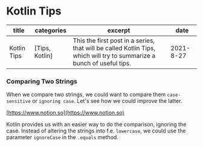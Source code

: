 # Kotlin Tips

| title | categories | excerpt | date |
| --- | --- | --- | --- |
| Kotlin Tips | [Tips, Kotlin] | This the first post in a series, that will be called Kotlin Tips, which will try to summarize a bunch of useful tips. | 2021-8-27 |

### **Comparing Two Strings**

When we compare two strings, we could want to compare them `case-sensitive` or `ignoring case`. Let's see how we could improve the latter.

[https://www.notion.so](https://www.notion.so)

Kotlin provides us with an easier way to do the comparison, ignoring the case. Instead of altering the strings into f.e. `lowercase`, we could use the parameter `ignoreCase` in the `.equals` method.